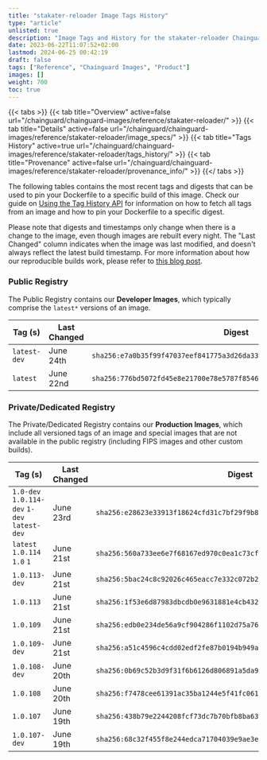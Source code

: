 ```yaml
---
title: "stakater-reloader Image Tags History"
type: "article"
unlisted: true
description: "Image Tags and History for the stakater-reloader Chainguard Image"
date: 2023-06-22T11:07:52+02:00
lastmod: 2024-06-25 00:42:19
draft: false
tags: ["Reference", "Chainguard Images", "Product"]
images: []
weight: 700
toc: true
---
```


{{< tabs >}}
{{< tab title="Overview" active=false url="/chainguard/chainguard-images/reference/stakater-reloader/" >}}
{{< tab title="Details" active=false url="/chainguard/chainguard-images/reference/stakater-reloader/image_specs/" >}}
{{< tab title="Tags History" active=true url="/chainguard/chainguard-images/reference/stakater-reloader/tags_history/" >}}
{{< tab title="Provenance" active=false url="/chainguard/chainguard-images/reference/stakater-reloader/provenance_info/" >}}
{{</ tabs >}}

The following tables contains the most recent tags and digests that can be used to pin your Dockerfile to a specific build of this image. Check our guide on [Using the Tag History API](/chainguard/chainguard-images/using-the-tag-history-api/) for information on how to fetch all tags from an image and how to pin your Dockerfile to a specific digest.

Please note that digests and timestamps only change when there is a change to the image, even though images are rebuilt every night. The "Last Changed" column indicates when the image was last modified, and doesn't always reflect the latest build timestamp. For more information about how our reproducible builds work, please refer to [this blog post](https://www.chainguard.dev/unchained/reproducing-chainguards-reproducible-image-builds).

### Public Registry
The Public Registry contains our **Developer Images**, which typically comprise the `latest*` versions of an image.

| Tag (s)       | Last Changed | Digest                                                                    |
|---------------|--------------|---------------------------------------------------------------------------|
|  `latest-dev` | June 24th    | `sha256:e7a0b35f99f47037eef841775a3d26da33c1c38134a4ff8a0a9ca77c2aaf3529` |
|  `latest`     | June 22nd    | `sha256:776bd5072fd45e8e21700e78e5787f85468cf9089386197b46e72d5126cd9ee3` |


### Private/Dedicated Registry
The Private/Dedicated Registry contains our **Production Images**, which include all versioned tags of an image and special images that are not available in the public registry (including FIPS images and other custom builds).

| Tag (s)                                       | Last Changed | Digest                                                                    |
|-----------------------------------------------|--------------|---------------------------------------------------------------------------|
|  `1.0-dev` `1.0.114-dev` `1-dev` `latest-dev` | June 23rd    | `sha256:e28623e33913f18624cfd31c7bf29f9b8f2d7638abae5f1c6bd079756b941834` |
|  `latest` `1.0.114` `1.0` `1`                 | June 21st    | `sha256:560a733ee6e7f68167ed970c0ea1c73cf89396b4c1b41d60fd2c80426833130e` |
|  `1.0.113-dev`                                | June 21st    | `sha256:5bac24c8c92026c465eacc7e332c072b2148f856e3e5cc0a4244c1e41ebc7188` |
|  `1.0.113`                                    | June 21st    | `sha256:1f53e6d87983dbcdb0e9631881e4cb4320b4ac7cc13939b4c3fe454e4033a199` |
|  `1.0.109`                                    | June 21st    | `sha256:edb0e234de56a9cf904286f1102d75a76fecf1fc154aa3dfc01cfb9b30daa351` |
|  `1.0.109-dev`                                | June 21st    | `sha256:a51c4596c4cdd02edf2fe87b0194b949aebb5b5cd36e5be1ab0f3e0396d520e9` |
|  `1.0.108-dev`                                | June 20th    | `sha256:0b69c52b3d9f31f6b6126d806891a5da987b8d49093af5be2cad1085b6752c06` |
|  `1.0.108`                                    | June 20th    | `sha256:f7478cee61391ac35ba1244e5f41fc061b0874df158655c8b8221eea51a8e4a5` |
|  `1.0.107`                                    | June 19th    | `sha256:438b79e2244208fcf73dc7b70bfb8ba633c5e293ac11f504e8f4f7288543b305` |
|  `1.0.107-dev`                                | June 19th    | `sha256:68c32f455f8e244edca71704039e9ae3ed6a18438636f33fe1e92fea9448cc8a` |

